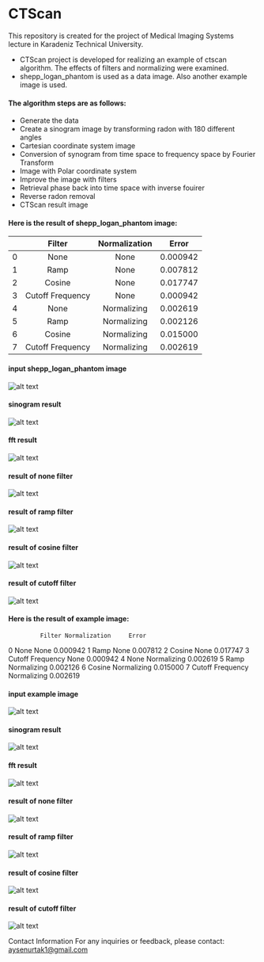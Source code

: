 # CTScan

This repository is created for the project of Medical Imaging Systems lecture in Karadeniz Technical University. 
- CTScan project is developed for realizing an example of ctscan algorithm. The effects of filters and normalizing were examined. 
- shepp_logan_phantom is used as a data image. Also another example image is used. 

#### The algorithm steps are as follows:
- Generate the data
- Create a sinogram image by transforming radon with 180 different angles
- Cartesian coordinate system image
- Conversion of synogram from time space to frequency space by Fourier Transform
- Image with Polar coordinate system
- Improve the image with filters
- Retrieval phase back into time space with inverse fouirer
- Reverse radon removal
- CTScan result image

#### Here is the result of shepp_logan_phantom image:

|   | Filter         | Normalization | Error |
|:-:|:--------------:|:-------------:|:------:|
|0  |None            |None           |0.000942|
|1  |Ramp            |None           |0.007812|
|2  |Cosine          |None           |0.017747|
|3  |Cutoff Frequency|None           |0.000942|
|4  |None            |Normalizing    |0.002619|
|5  |Ramp            |Normalizing    |0.002126|
|6  |Cosine          |Normalizing    |0.015000|
|7  |Cutoff Frequency|Normalizing    |0.002619|

#### input shepp_logan_phantom image
![alt text](https://github.com/rai-shi/CTScan/blob/master/image/inputimage.png?raw=true)
#### sinogram result
![alt text](https://github.com/rai-shi/CTScan/blob/master/image/sinogram.png?raw=true)
#### fft result
![alt text](https://github.com/rai-shi/CTScan/blob/master/image/fft2result.png?raw=true)

#### result of none filter
![alt text](https://github.com/rai-shi/CTScan/blob/master/image/none.png?raw=true)
#### result of ramp filter
![alt text](https://github.com/rai-shi/CTScan/blob/master/image/ramp.png?raw=true)
#### result of cosine filter
![alt text](https://github.com/rai-shi/CTScan/blob/master/image/cosine.png?raw=true)
#### result of cutoff filter
![alt text](https://github.com/rai-shi/CTScan/blob/master/image/cutoff.png?raw=true)

#### Here is the result of example image:
             Filter Normalization     Error
0              None          None  0.000942
1              Ramp          None  0.007812
2            Cosine          None  0.017747
3  Cutoff Frequency          None  0.000942
4              None   Normalizing  0.002619
5              Ramp   Normalizing  0.002126
6            Cosine   Normalizing  0.015000
7  Cutoff Frequency   Normalizing  0.002619

#### input example image
![alt text](https://github.com/rai-shi/CTScan/blob/master/image/inputimage1.png?raw=true)
#### sinogram result
![alt text](https://github.com/rai-shi/CTScan/blob/master/image/sinogram1.png?raw=true)
#### fft result
![alt text](https://github.com/rai-shi/CTScan/blob/master/image/fft2result1.png?raw=true)

#### result of none filter
![alt text](https://github.com/rai-shi/CTScan/blob/master/image/none1.png?raw=true)
#### result of ramp filter
![alt text](https://github.com/rai-shi/CTScan/blob/master/image/ramp1.png?raw=true)
#### result of cosine filter
![alt text](https://github.com/rai-shi/CTScan/blob/master/image/cosine1.png?raw=true)
#### result of cutoff filter
![alt text](https://github.com/rai-shi/CTScan/blob/master/image/cutoff1.png?raw=true)



Contact Information
For any inquiries or feedback, please contact: aysenurtak1@gmail.com
